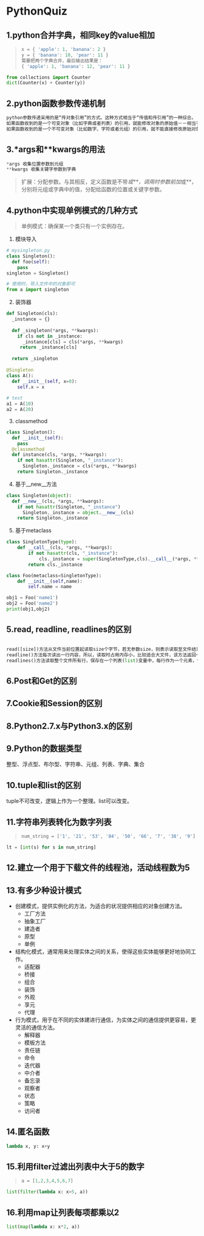 # PythonQuiz

## 1.python合并字典，相同key的value相加
> ```python
> x = { 'apple': 1, 'banana': 2 }
> y = { 'banana': 10, 'pear': 11 }
> 需要把两个字典合并，最后输出结果是：
> { 'apple': 1, 'banana': 12, 'pear': 11 }
> ```

```python
from collections import Counter
dict(Counter(x) + Counter(y))
```

## 2.python函数参数传递机制
```python
python参数传递采用的是“传对象引用”的方式。这种方式相当于“传值和传引用”的一种综合。
如果函数收到的是一个可变对象（比如字典或者列表）的引用，就能修改对象的原始值－－相当于通过“传引用”来传递对象。
如果函数收到的是一个不可变对象（比如数字、字符或者元组）的引用，就不能直接修改原始对象－－相当于通过“传值'来传递对象。
```

## 3.*args和**kwargs的用法
```python
*args 收集位置参数到元组
**kwargs 收集关键字参数到字典
```
> 扩展：分配参数。与其相反，定义函数是不带*或**，调用时参数前加*或**，分别将元组或字典中的值，分配给函数的位置或关键字参数。


## 4.python中实现单例模式的几种方式
> 单例模式：确保某一个类只有一个实例存在。
1. 模块导入
```python
# mysingleton.py
class Singleton():
  def foo(self):
    pass
singleton = Singleton()

# 使用时，导入文件中的对象即可
from a import singleton
```
2. 装饰器
```python
def Singleton(cls):
  _instance = {}
  
  def _singleton(*args, **kwargs):
    if cls not in _instance:
      _instance[cls] = cls(*args, **kwargs)
     return _instance[cls]
     
  return _singleton
  
@Singleton
class A():
  def __init__(self, x=0):
    self.x = x
    
# test
a1 = A(10)
a2 = A(20)
```
3. classmethod
```python
class Singleton():
  def __init__(self):
    pass
  @classmethod
  def instance(cls, *args, **kwargs):
    if not hasattr(Singleton, "_instance"):
      Singleton._instance = cls(*args, **kwargs)
    return Singleton._instance
```
4. 基于__new__方法
```python
class Singleton(object):
  def __new__(cls, *args, **kwargs):
    if not hasattr(Singleton, "_instance")
      Singleton._instance = object.__new__(cls)
    return Singleton._instance
```
5. 基于metaclass
```python
class SingletonType(type):
    def __call__(cls, *args, **kwargs):
        if not hasattr(cls, "_instance"):
            cls._instance = super(SingletonType,cls).__call__(*args, **kwargs)
        return cls._instance

class Foo(metaclass=SingletonType):
    def __init__(self,name):
        self.name = name

obj1 = Foo('name1')
obj2 = Foo('name2')
print(obj1,obj2)
```

## 5.read, readline, readlines的区别
```python

read([size])方法从文件当前位置起读取size个字节，若无参数size，则表示读取至文件结束为止，它返回为字符串对象
readline()方法每次读出一行内容，所以，读取时占用内存小，比较适合大文件，该方法返回一个字符串对象
readlines()方法读取整个文件所有行，保存在一个列表(list)变量中，每行作为一个元素，但读取大文件会比较占内存
```

## 6.Post和Get的区别
## 7.Cookie和Session的区别
## 8.Python2.7.x与Python3.x的区别
## 9.Python的数据类型
整型、浮点型、布尔型、字符串、元组、列表、字典、集合
## 10.tuple和list的区别
tuple不可改变，逻辑上作为一个整理。list可以改变。
## 11.字符串列表转化为数字列表
> ```python
> num_string = ['1', '21', '53', '84', '50', '66', '7', '38', '9']
> ```
```python
lt = [int(s) for s in num_string]
```
## 12.建立一个用于下载文件的线程池，活动线程数为5
## 13.有多少种设计模式
* 创建模式，提供实例化的方法，为适合的状况提供相应的对象创建方法。
  * 工厂方法
  * 抽象工厂
  * 建造者
  * 原型
  * 单例
* 结构化模式，通常用来处理实体之间的关系，使得这些实体能够更好地协同工作。
  * 适配器
  * 桥接
  * 组合
  * 装饰
  * 外观
  * 享元
  * 代理
* 行为模式，用于在不同的实体建进行通信，为实体之间的通信提供更容易，更灵活的通信方法。
  * 解释器
  * 模板方法
  * 责任链
  * 命令
  * 迭代器
  * 中介者
  * 备忘录
  * 观察者
  * 状态
  * 策略
  * 访问者
## 14.匿名函数
```python
lambda x, y: x+y
```
## 15.利用filter过滤出列表中大于5的数字
> ```python
> a = [1,2,3,4,5,6,7]
> ```
```python
list(filter(lambda x: x>5, a))
```
## 16.利用map让列表每项都乘以2
```python
list(map(lambda x: x*2, a))
```
